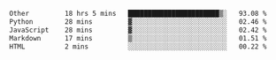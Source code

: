 <!--START_SECTION:waka-->

```txt
Other         18 hrs 5 mins   ███████████████████████▒░   93.08 %
Python        28 mins         ▓░░░░░░░░░░░░░░░░░░░░░░░░   02.46 %
JavaScript    28 mins         ▓░░░░░░░░░░░░░░░░░░░░░░░░   02.42 %
Markdown      17 mins         ▒░░░░░░░░░░░░░░░░░░░░░░░░   01.51 %
HTML          2 mins          ░░░░░░░░░░░░░░░░░░░░░░░░░   00.22 %
```

<!--END_SECTION:waka--> 
 
